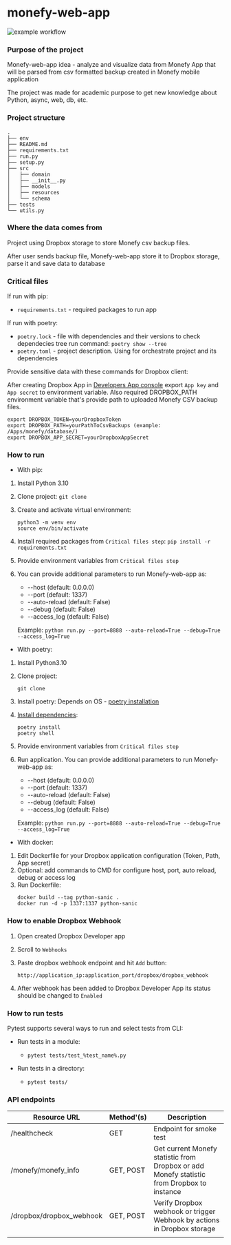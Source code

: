 # monefy-web-app

![example workflow](https://github.com/parseltonguedev/monefy-web-app/actions/workflows/monefy-app-build.yml/badge.svg)

### Purpose of the project
Monefy-web-app idea - analyze and visualize data from Monefy App
that will be parsed from csv formatted backup created in Monefy mobile application  

The project was made for academic purpose to get new knowledge about Python, async, web, db, etc.

### Project structure

```
.
├── env
├── README.md
├── requirements.txt
├── run.py
├── setup.py
├── src
│   ├── domain
│   ├── __init__.py
│   ├── models
│   ├── resources
│   └── schema
├── tests
└── utils.py

```

### Where the data comes from

Project using Dropbox storage to store Monefy csv backup files.

After user sends backup file, Monefy-web-app store it to Dropbox storage, parse it and save data to database

### Critical files

If run with pip:

* `requirements.txt` - required packages to run app

If run with poetry:

* `poetry.lock` - file with dependencies and their versions
to check dependecies tree run command: `poetry show --tree`
* `poetry.toml` - project description. Using for orchestrate project and its dependencies

Provide sensitive data with these commands for Dropbox client:

After creating Dropbox App in [Developers App console](https://www.dropbox.com/developers)
export `App key` and `App secret` to environment variable. 
Also required DROPBOX_PATH environment variable that's provide path to uploaded Monefy CSV backup files.

```
export DROPBOX_TOKEN=yourDropboxToken
export DROPBOX_PATH=yourPathToCsvBackups (example: /Apps/monefy/database/)
export DROPBOX_APP_SECRET=yourDropboxAppSecret
```

### How to run
* With pip:
1) Install Python 3.10
2) Clone project: `git clone`
3) Create and activate virtual environment:
    ```
    python3 -m venv env
    source env/bin/activate
    ```
4) Install required packages from `Critical files step`: `pip install -r requirements.txt`
5) Provide environment variables from `Critical files step`
6) You can provide additional parameters to run Monefy-web-app as:
   - --host (default: 0.0.0.0)
   - --port (default: 1337)
   - --auto-reload (default: False)
   - --debug (default: False)
   - --access_log (default: False)
    
    Example:
    `python run.py --port=8888 --auto-reload=True --debug=True --access_log=True`

* With poetry:

1) Install Python3.10
2) Clone project:
    ```
   git clone
   ```
3) Install poetry:
    Depends on OS - [poetry installation](https://python-poetry.org/docs/)
4) [Install dependencies](https://python-poetry.org/docs/basic-usage/#installing-dependencies):
    ```
   poetry install
   poetry shell
   ```
5) Provide environment variables from `Critical files step`
6) Run application. You can provide additional parameters to run Monefy-web-app as:
   - --host (default: 0.0.0.0)
   - --port (default: 1337)
   - --auto-reload (default: False)
   - --debug (default: False)
   - --access_log (default: False)
    
    Example:
    `python run.py --port=8888 --auto-reload=True --debug=True --access_log=True`
   

* With docker:

1) Edit Dockerfile for your Dropbox application configuration (Token, Path, App secret)
2) Optional: add commands to CMD for configure host, port, auto reload, debug or access log
3) Run Dockerfile:
    ```
   docker build --tag python-sanic .
   docker run -d -p 1337:1337 python-sanic
    ```
   
### How to enable Dropbox Webhook

1) Open created Dropbox Developer app
2) Scroll to `Webhooks`
3) Paste dropbox webhook endpoint and hit `Add` button:

    `http://application_ip:application_port/dropbox/dropbox_webhook`
4) After webhook has been added to Dropbox Developer App its status should be changed to `Enabled`

### How to run tests

Pytest supports several ways to run and select tests from CLI:

- Run tests in a module:
  - `pytest tests/test_%test_name%.py`

- Run tests in a directory:
  - `pytest tests/`

### API endpoints

| Resource URL             | Method'(s) | Description                                                                                |
|--------------------------|------------|--------------------------------------------------------------------------------------------|
| /healthcheck             | GET        | Endpoint for smoke test                                                                    |
| /monefy/monefy_info      | GET, POST  | Get current Monefy statistic from Dropbox or add Monefy statistic from Dropbox to instance |
| /dropbox/dropbox_webhook | GET, POST  | Verify Dropbox webhook or trigger Webhook by actions in Dropbox storage<br/>               |
|                          |            |                                                                                            |